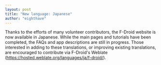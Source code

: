 ```yaml
---
layout: post
title: "New language: Japanese"
author: "eighthave"
---
```


Thanks to the efforts of many volunteer contributors, the F-Droid website is now available in Japanese. While the main pages and tutorials have been completed, the FAQs and app descriptions are still in progress. Those interested in adding to these translations, or improving existing translations, are encouraged to contribute via F-Droid's Weblate (https://hosted.weblate.org/languages/ja/f-droid/).
